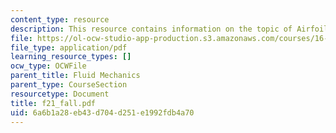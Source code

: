 ```yaml
---
content_type: resource
description: This resource contains information on the topic of Airfoil Polar Relations.
file: https://ol-ocw-studio-app-production.s3.amazonaws.com/courses/16-01-unified-engineering-i-ii-iii-iv-fall-2005-spring-2006/6a6b1a28eb43d704d251e1992fdb4a70_f21_fall.pdf
file_type: application/pdf
learning_resource_types: []
ocw_type: OCWFile
parent_title: Fluid Mechanics
parent_type: CourseSection
resourcetype: Document
title: f21_fall.pdf
uid: 6a6b1a28-eb43-d704-d251-e1992fdb4a70
---
```

